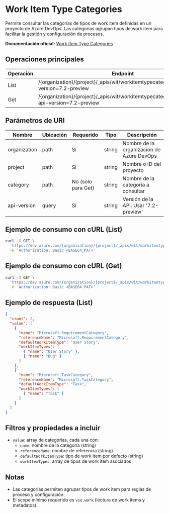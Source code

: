 # Work Item Type Categories

Permite consultar las categorías de tipos de work item definidas en un proyecto de Azure DevOps. Las categorías agrupan tipos de work item para facilitar la gestión y configuración de procesos.

**Documentación oficial:** [Work Item Type Categories](https://learn.microsoft.com/en-us/rest/api/azure/devops/wit/work-item-type-categories?view=azure-devops-rest-7.2)

## Operaciones principales

| Operación | Endpoint                                                                                                 | Método |
|-----------|----------------------------------------------------------------------------------------------------------|--------|
| List      | /{organization}/{project}/_apis/wit/workitemtypecategories?api-version=7.2-preview                       | GET    |
| Get       | /{organization}/{project}/_apis/wit/workitemtypecategories/{category}?api-version=7.2-preview            | GET    |

## Parámetros de URI

| Nombre         | Ubicación | Requerido | Tipo   | Descripción                                 |
|----------------|-----------|-----------|--------|---------------------------------------------|
| organization   | path      | Sí        | string | Nombre de la organización de Azure DevOps   |
| project        | path      | Sí        | string | Nombre o ID del proyecto                    |
| category       | path      | No (solo para Get) | string | Nombre de la categoría a consultar        |
| api-version    | query     | Sí        | string | Versión de la API. Usar '7.2-preview'       |

## Ejemplo de consumo con cURL (List)

```bash
curl -X GET \
  'https://dev.azure.com/{organization}/{project}/_apis/wit/workitemtypecategories?api-version=7.2-preview' \
  -H 'Authorization: Basic <BASE64_PAT>'
```

## Ejemplo de consumo con cURL (Get)

```bash
curl -X GET \
  'https://dev.azure.com/{organization}/{project}/_apis/wit/workitemtypecategories/{category}?api-version=7.2-preview' \
  -H 'Authorization: Basic <BASE64_PAT>'
```

## Ejemplo de respuesta (List)

```json
{
  "count": 2,
  "value": [
    {
      "name": "Microsoft.RequirementCategory",
      "referenceName": "Microsoft.RequirementCategory",
      "defaultWorkItemType": "User Story",
      "workItemTypes": [
        { "name": "User Story" },
        { "name": "Bug" }
      ]
    },
    {
      "name": "Microsoft.TaskCategory",
      "referenceName": "Microsoft.TaskCategory",
      "defaultWorkItemType": "Task",
      "workItemTypes": [
        { "name": "Task" }
      ]
    }
  ]
}
```

## Filtros y propiedades a incluir

  - `value`: array de categorías, cada una con:
    - `name`: nombre de la categoría (string)
    - `referenceName`: nombre de referencia (string)
    - `defaultWorkItemType`: tipo de work item por defecto (string)
    - `workItemTypes`: array de tipos de work item asociados

## Notas

- Las categorías permiten agrupar tipos de work item para reglas de proceso y configuración.
- El scope mínimo requerido es `vso.work` (lectura de work items y metadatos).
